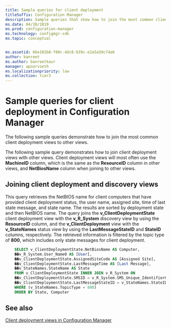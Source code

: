 ```yaml
---
title: Sample queries for client deployment
titleSuffix: Configuration Manager
description: Sample queries that show how to join the most common client deployment views to other views.
ms.date: 04/30/2019
ms.prod: configuration-manager
ms.technology: configmgr-sdk
ms.topic: conceptual


ms.assetid: 66e102b8-f80c-4dc8-b39c-e2a5a50c74a6
author: banreet
ms.author: banreetkaur
manager: apoorvseth
ms.localizationpriority: low
ms.collection: tier3
---
```


# Sample queries for client deployment in Configuration Manager

The following sample queries demonstrate how to join the most common client deployment views to other views.

The following sample query demonstrates how to join client deployment views with other views. Client deployment views will most often use the **MachineID** column, which is the same as the **ResourceID** column in other views, and **NetBiosName** column when joining to other views.

## Joining client deployment and discovery views

This query retrieves the NetBIOS name for client computers that have provided client deployment status, the user name, assigned site, time of last state message, and state name. The results are sorted by deployment state and then NetBIOS name. The query joins the **v_ClientDeploymentState** client deployment view with the **v_R_System** discovery view by using the **ResourceID** column, and the **v_ClientDeployment** view with the **v_StateNames** status view by using the **LastMessageStateID** and **StateID** columns, respectively. The retrieved information is filtered by the topic type of **800**, which includes only state messages for client deployment.

```sql
    SELECT v_ClientDeploymentState.NetBiosName AS Computer, 
    ��v_R_System.User_Name0 AS [User], 
    ��v_ClientDeploymentState.AssignedSiteCode AS [Assigned Site], 
    ��v_ClientDeploymentState.LastMessageTime AS [Last Message], 
    ��v_StateNames.StateName AS State 
    FROM v_ClientDeploymentState INNER JOIN v_R_System ON 
    ��v_ClientDeploymentState.SMSID = v_R_System.SMS_Unique_Identifier0 INNER JOIN v_StateNames ON 
    ��v_ClientDeploymentState.LastMessageStateID = v_StateNames.StateID 
    WHERE (v_StateNames.TopicType = 800) 
    ORDER BY State, Computer 
```

## See also

[Client deployment views in Configuration Manager](client-deployment-views-configuration-manager.md)
